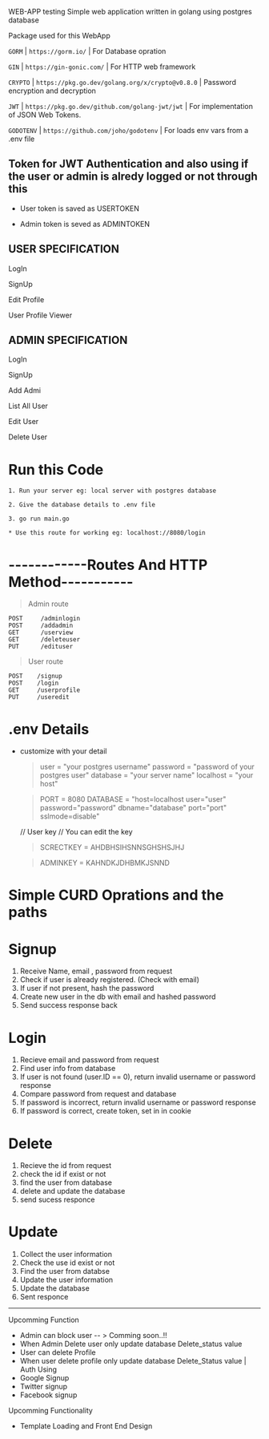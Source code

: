 
WEB-APP
 testing
Simple web application written in golang using postgres database


Package used for this WebApp

`GORM`        | `https://gorm.io/`                                 | For Database opration

`GIN`         | `https://gin-gonic.com/`                           | For HTTP web framework

`CRYPTO`      | `https://pkg.go.dev/golang.org/x/crypto@v0.8.0`    | Password encryption and decryption

`JWT`         | `https://pkg.go.dev/github.com/golang-jwt/jwt`     | For implementation of JSON Web Tokens.

`GODOTENV`    | `https://github.com/joho/godotenv`                 | For loads env vars from a .env file

## Token for JWT Authentication and also using if the user or admin is alredy logged or not through this

* User token is saved as USERTOKEN

* Admin token is seved as ADMINTOKEN

## USER SPECIFICATION

LogIn

SignUp

Edit Profile

User Profile Viewer

## ADMIN SPECIFICATION

LogIn

SignUp

Add Admi

List All User

Edit User

Delete User

# Run this Code

    1. Run your server eg: local server with postgres database

    2. Give the database details to .env file

    3. go run main.go

    * Use this route for working eg: localhost://8080/login

# ------------Routes And HTTP Method-----------

> Admin route

    POST     /adminlogin
	POST     /addadmin
	GET      /userview
	GET      /deleteuser
	PUT      /edituser

> User route

	POST    /signup
	POST    /login
	GET     /userprofile
    PUT     /useredit



# .env Details

* customize with your detail
    > user      = "your postgres username"
    > password  = "password of your postgres user"
    > database  = "your server name"
    > localhost = "your host"

    > PORT      = 8080
    > DATABASE  = "host=localhost user="user" password="password" dbname="database" port="port"             sslmode=disable"

    // User key
    // You can edit the key

    > SCRECTKEY = AHDBHSIHSNNSGHSHSJHJ

    > ADMINKEY  = KAHNDKJDHBMKJSNND


# Simple CURD Oprations and the paths

# Signup 

1. Receive Name, email , password from request
2. Check if user is already registered. (Check with email)
3. If user if not present, hash the password
4. Create new user in the db with email and hashed password
5. Send success response back

# Login

1. Recieve email and password from request
2. Find user info from database
3. If user is not found (user.ID == 0), return invalid username or password response
4. Compare password from request and database
5. If password is incorrect, return invalid username or password response
6. If password is correct, create token, set in in cookie

# Delete

1. Recieve the id from request
2. check the id if exist or not
3. find the user from database
4. delete and update the database
5. send sucess responce

# Update

1. Collect the user information
2. Check the use id exist or not
3. Find the user from databse
4. Update the user information
5. Update the database 
6. Sent responce


---------------------------------------------------------------------------------
Upcomming Function

 * Admin can block user  --  > Comming soon..!!
 * When Admin Delete user only update database Delete_status value
 * User can delete Profile
 * When user delete profile only update database Delete_Status value
    | Auth Using 
 * Google Signup
 * Twitter signup
 * Facebook signup

Upcomming Functionality

 * Template Loading and Front End Design